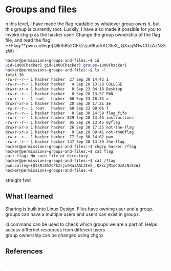 # Groups and files
n this level, I have made the flag readable by whatever group owns it, but this group is currently root.
 Luckily, I have also made it possible for you to invoke chgrp as the hacker user! Change the group ownership of the flag file,
  and read the flag!
  **Flag:**pwn.college{QIkRi852CFk2zju9KaiAAL3IeX_.QXxcjM1wCOzAzNzEzW}
`

```bash
hacker@permissions~groups-and-files:~$ id
uid=1000(hacker) gid=1000(hacker) groups=1000(hacker)
hacker@permissions~groups-and-files:~$ ls -l
total 36
-rw-r--r-- 1 hacker hacker  27 Sep 30 14:42 1
-rw-r--r-- 1 hacker hacker   4 Sep 28 13:28 COLLEGE
drwxr-xr-x 1 hacker hacker   0 Sep 23 04:18 Desktop
-rw-r--r-- 1 hacker hacker   8 Sep 28 13:57 PWN
-rw-r--r-- 1 root   hacker  60 Sep 23 18:33 a
drwxr-xr-x 1 hacker hacker  20 Sep 30 17:21 ae
-rw-r--r-- 1 root   hacker  60 Sep 23 08:06 f
-rw-r--r-- 1 hacker hacker   0 Sep 30 14:59 flag_fifo
-rw-r--r-- 1 hacker hacker 829 Sep 28 13:45 instructions
-rw-r--r-- 1 hacker hacker  95 Sep 28 13:45 myflag
drwxr-xr-x 1 hacker hacker  26 Sep 30 17:25 not-the-flag
drwxr-xr-x 1 hacker hacker   0 Sep 28 09:41 not-the0flag
-rw-r--r-- 1 hacker hacker  77 Sep 30 14:02 pwn
-rw-r--r-- 1 hacker hacker 437 Sep 28 13:39 the-flag
hacker@permissions~groups-and-files:~$ chgrp hacker /flag
hacker@permissions~groups-and-files:~$ cat flag
cat: flag: No such file or directory
hacker@permissions~groups-and-files:~$ cat /flag
pwn.college{QIkRi852CFk2zju9KaiAAL3IeX_.QXxcjM1wCOzAzNzEzW}
hacker@permissions~groups-and-files:~$ 

```
straight fwd
## What I learned
Sharing is built into Linux Design.
Files have owning user and a group.
groups can have a multiple users and users can exist in groups.

id command can be used to check which groups we are a part of.
Helps access differnet resources from different users   
group ownership can be changed using chgrp
## References 
. 
